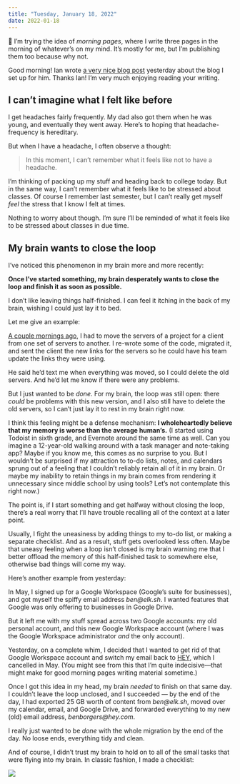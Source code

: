 ```yaml
---
title: "Tuesday, January 18, 2022"
date: 2022-01-18
---
```


👋 I’m trying the idea of _morning pages_, where I write three pages in the morning of whatever’s on my mind. It’s mostly for me, but I’m publishing them too because why not.

Good morning! Ian wrote [a very nice blog post](https://tunnington.com/ben-made-this-for-me/) yesterday about the blog I set up for him. Thanks Ian! I’m very much enjoying reading your writing.

## I can’t imagine what I felt like before

I get headaches fairly frequently. My dad also got them when he was young, and eventually they went away. Here’s to hoping that headache-frequency is hereditary.

But when I have a headache, I often observe a thought:

> In this moment, I can’t remember what it feels like not to have a headache.

I’m thinking of packing up my stuff and heading back to college today. But in the same way, I can’t remember what it feels like to be stressed about classes. Of course I remember last semester, but I can’t really get myself _feel_ the stress that I know I felt at times.

Nothing to worry about though. I’m sure I’ll be reminded of what it feels like to be stressed about classes in due time.

## My brain wants to close the loop

I’ve noticed this phenomenon in my brain more and more recently:

**Once I’ve started something, my brain desperately wants to close the loop and finish it as soon as possible.**

I don’t like leaving things half-finished. I can feel it itching in the back of my brain, wishing I could just lay it to bed.

Let me give an example:

[A couple mornings ago](https://benborgers.com/posts/2022-01-13/#all-hands-on-deck-this-morning), I had to move the servers of a project for a client from one set of servers to another. I re-wrote some of the code, migrated it, and sent the client the new links for the servers so he could have his team update the links they were using.

He said he’d text me when everything was moved, so I could delete the old servers. And he’d let me know if there were any problems.

But I just wanted to be _done_. For my brain, the loop was still open: there _could_ be problems with this new version, and I also still have to delete the old servers, so I can’t just lay it to rest in my brain right now.

I think this feeling might be a defense mechanism: **I wholeheartedly believe that my memory is worse than the average human’s.** (I started using Todoist in sixth grade, and Evernote around the same time as well. Can you imagine a 12-year-old walking around with a task manager and note-taking app? Maybe if you know me, this comes as no surprise to you. But I wouldn’t be surprised if my attraction to to-do lists, notes, and calendars sprung out of a feeling that I couldn’t reliably retain all of it in my brain. Or maybe my inability to retain things in my brain comes from rendering it unnecessary since middle school by using tools? Let’s not contemplate this right now.)

The point is, if I start something and get halfway without closing the loop, there’s a real worry that I’ll have trouble recalling all of the context at a later point.

Usually, I fight the uneasiness by adding things to my to-do list, or making a separate checklist. And as a result, stuff gets overlooked less often. Maybe that uneasy feeling when a loop isn’t closed is my brain warning me that I better offload the memory of this half-finished task to somewhere else, otherwise bad things will come my way.

Here’s another example from yesterday:

In May, I signed up for a Google Workspace (Google’s suite for businesses), and got myself the spiffy email address _ben@elk.sh_. I wanted features that Google was only offering to businesses in Google Drive.

But it left me with my stuff spread across two Google accounts: my old personal account, and this new Google Workspace account (where I was the Google Workspace administrator _and_ the only account).

Yesterday, on a complete whim, I decided that I wanted to get rid of that Google Workspace account and switch my email back to [HEY](https://hey.com), which I cancelled in May. (You might see from this that I’m quite indecisive—that might make for good morning pages writing material sometime.)

Once I got this idea in my head, my brain _needed_ to finish on that same day. I couldn’t leave the loop unclosed, and I succeeded — by the end of the day, I had exported 25 GB worth of content from _ben@elk.sh_, moved over my calendar, email, and Google Drive, and forwarded everything to my new (old) email address, _benborgers@hey.com_.

I really just wanted to be _done_ with the whole migration by the end of the day. No loose ends, everything tidy and clean.

And of course, I didn’t trust my brain to hold on to all of the small tasks that were flying into my brain. In classic fashion, I made a checklist:

![](/posts/2022-01-18/image-7.png)
